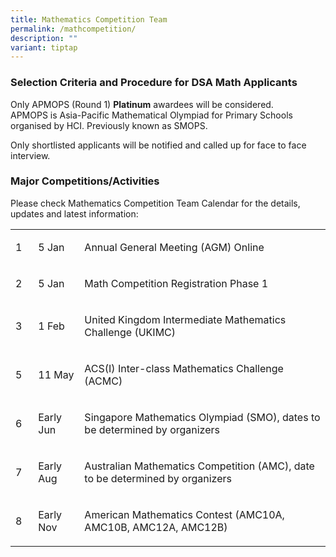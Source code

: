 ```yaml
---
title: Mathematics Competition Team
permalink: /mathcompetition/
description: ""
variant: tiptap
---
```

### Selection Criteria and Procedure for DSA Math Applicants

Only APMOPS (Round 1) **Platinum** awardees will be considered. &nbsp;&nbsp;&nbsp;&nbsp;&nbsp;&nbsp;&nbsp;&nbsp;  
APMOPS is Asia-Pacific Mathematical Olympiad for Primary Schools organised by HCI. Previously known as SMOPS.

Only shortlisted applicants will be notified and called up for face to face interview.

<h3>Major Competitions/Activities</h3>
<p>Please check Mathematics Competition Team Calendar for the details, updates and latest information:</p>
<table>
<tbody>
<tr>
<td width="28">
<p>1</p>
</td>
<td width="74">
<p>5 Jan</p>
</td>
<td width="597">
<p>Annual General Meeting (AGM) Online</p>
</td>
</tr>
<tr>
<td width="28">
<p>2</p>
</td>
<td width="74">
<p>5 Jan</p>
</td>
<td width="597">
<p>Math Competition Registration Phase 1</p>
</td>
</tr>
<tr>
<td width="28">
<p>3</p>
</td>
<td width="74">
<p>1 Feb</p>
</td>
<td width="597">
<p>United Kingdom Intermediate Mathematics Challenge (UKIMC)</p>
</td>
</tr>
<tr>
<td width="28">
<p>5</p>
</td>
<td width="74">
<p>11 May</p>
</td>
<td width="597">
<p>ACS(I) Inter-class Mathematics Challenge (ACMC)</p>
</td>
</tr>
<tr>
<td width="28">
<p>6</p>
</td>
<td width="74">
<p>Early Jun</p>
</td>
<td width="597">
<p>Singapore Mathematics Olympiad (SMO), dates to be determined by organizers</p>
</td>
</tr>
<tr>
<td width="28">
<p>7</p>
</td>
<td width="74">
<p>Early Aug</p>
</td>
<td width="597">
<p>Australian Mathematics Competition (AMC), date to be determined by organizers</p>
</td>
</tr>
<tr>
<td width="28">
<p>8</p>
</td>
<td width="74">
<p>Early Nov</p>
</td>
<td width="597">
<p>American Mathematics Contest (AMC10A, AMC10B, AMC12A, AMC12B)</p>
</td>
</tr>
</tbody>
</table>